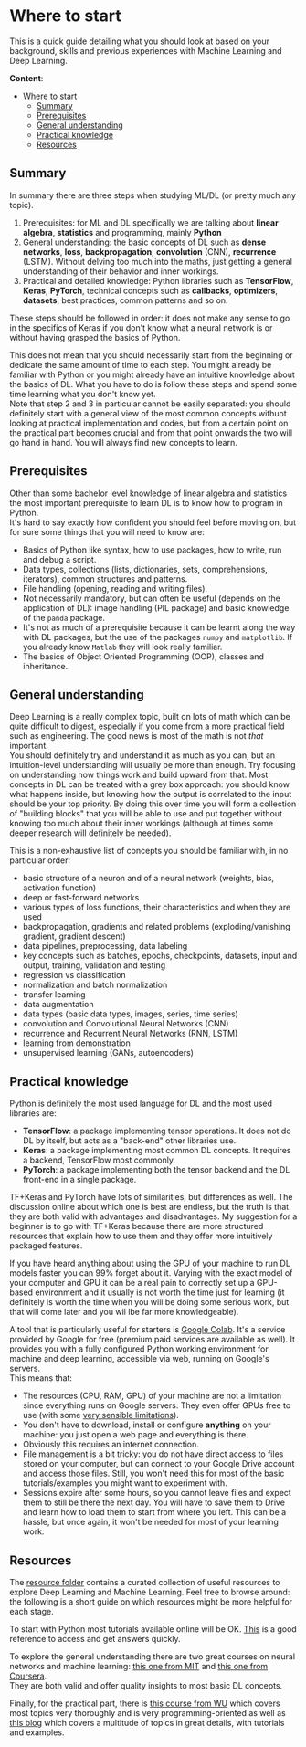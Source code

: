 # Where to start

This is a quick guide detailing what you should look at based on your background, skills and previous experiences with Machine Learning and Deep Learning.

**Content**:

- [Where to start](#where-to-start)
  - [Summary](#summary)
  - [Prerequisites](#prerequisites)
  - [General understanding](#general-understanding)
  - [Practical knowledge](#practical-knowledge)
  - [Resources](#resources)

## Summary

In summary there are three steps when studying ML/DL (or pretty much any topic).

1. Prerequisites: for ML and DL specifically we are talking about **linear algebra**, **statistics** and programming, mainly **Python**
2. General understanding: the basic concepts of DL such as **dense networks**, **loss**, **backpropagation**, **convolution** (CNN), **recurrence** (LSTM). Without delving too much into the maths, just getting a general understanding of their behavior and inner workings.
3. Practical and detailed knowledge: Python libraries such as **TensorFlow**, **Keras**, **PyTorch**, technical concepts such as **callbacks**, **optimizers**, **datasets**, best practices, common patterns and so on.

These steps should be followed in order: it does not make any sense to go in the specifics of Keras if you don't know what a neural network is or without having grasped the basics of Python.

This does not mean that you should necessarily start from the beginning or dedicate the same amount of time to each step. You might already be familiar with Python or you might already have an intuitive knowledge about the basics of DL. What you have to do is follow these steps and spend some time learning what you don't know yet.  
Note that step 2 and 3 in particular cannot be easily separated: you should definitely start with a general view of the most common concepts withuot looking at practical implementation and codes, but from a  certain point on the practical part becomes crucial and from that point onwards the two will go hand in hand. You will always find new concepts to learn.

## Prerequisites

Other than some bachelor level knowledge of linear algebra and statistics the most important prerequisite to learn DL is to know how to program in Python.  
It's hard to say exactly how confident you should feel before moving on, but for sure some things that you will need to know are:

- Basics of Python like syntax, how to use packages, how to write, run and debug a script.
- Data types, collections (lists, dictionaries, sets, comprehensions, iterators), common structures and patterns.
- File handling (opening, reading and writing files).
- Not necessarily mandatory, but can often be useful (depends on the application of DL): image handling (PIL package) and basic knowledge of the `panda` package.
- It's not as much of a prerequisite because it can be learnt along the way with DL packages, but the use of the packages `numpy` and `matplotlib`. If you already know `Matlab` they will look really familiar.
- The basics of Object Oriented Programming (OOP), classes and inheritance.

## General understanding

Deep Learning is a really complex topic, built on lots of math which can be quite difficult to digest, especially if you come from a more practical field such as engineering. The good news is most of the math is not *that* important.  
You should definitely try and understand it as much as you can, but an intuition-level understanding will usually be more than enough. Try focusing on understanding how things work and build upward from that. Most concepts in DL can be treated with a grey box approach: you should know what happens inside, but knowing how the output is correlated to the input should be your top priority. By doing this over time you will form a collection of "building blocks" that you will be able to use and put together without knowing too much about their inner workings (although at times some deeper research will definitely be needed).

This is a non-exhaustive list of concepts you should be familiar with, in no particular order:

- basic structure of a neuron and of a neural network (weights, bias, activation function)
- deep or fast-forward networks
- various types of loss functions, their characteristics and when they are used
- backpropagation, gradients and related problems (exploding/vanishing gradient, gradient descent)
- data pipelines, preprocessing, data labeling
- key concepts such as batches, epochs, checkpoints, datasets, input and output, training, validation and testing
- regression vs classification
- normalization and batch normalization
- transfer learning
- data augmentation
- data types (basic data types, images, series, time series)
- convolution and Convolutional Neural Networks (CNN)
- recurrence and Recurrent Neural Networks (RNN, LSTM)
- learning from demonstration
- unsupervised learning (GANs, autoencoders)

## Practical knowledge

Python is definitely the most used language for DL and the most used libraries are:

- **TensorFlow**: a package implementing tensor operations. It does not do DL by itself, but acts as a "back-end" other libraries use.
- **Keras**: a package implementing most common DL concepts. It requires a backend, TensorFlow most commonly.
- **PyTorch**: a package implementing both the tensor backend and the DL front-end in a single package.

TF+Keras and PyTorch have lots of similarities, but differences as well. The discussion online about which one is best are endless, but the truth is that they are both valid with advantages and disadvantages. My suggestion for a beginner is to go with TF+Keras because there are more structured resources that explain how to use them and they offer more intuitively packaged features.

If you have heard anything about using the GPU of your machine to run DL models faster you can 99% forget about it. Varying with the exact model of your computer and GPU it can be a real pain to correctly set up a GPU-based environment and it usually is not worth the time just for learning (it definitely is worth the time when you will be doing some serious work, but that will come later and you wil lbe far more knowledgeable).

A tool that is particularly useful for starters is [Google Colab](https://colab.research.google.com). It's a service provided by Google for free (premium paid services are available as well). It provides you with a fully configured Python working environment for machine and deep learning, accessible via web, running on Google's servers.  
This means that:

- The resources (CPU, RAM, GPU) of your machine are not a limitation since everything runs on Google servers. They even offer GPUs free to use (with some [very sensible limitations](https://research.google.com/colaboratory/faq.html#resource-limits)).
- You don't have to download, install or configure **anything** on your machine: you just open a web page and everything is there.
- Obviously this requires an internet connection.
- File management is a bit tricky: you do not have direct access to files stored on your computer, but can connect to your Google Drive account and access those files. Still, you won't need this for most of the basic tutorials/examples you might want to experiment with.
- Sessions expire after some hours, so you cannot leave files and expect them to still be there the next day. You will have to save them to Drive and learn how to load them to start from where you left. This can be a hassle, but once again, it won't be needed for most of your learning work.

## Resources

The [resource folder](learning-resources) contains a curated collection of useful resources to explore Deep Learning and Machine Learning. Feel free to browse around: the following is a short guide on which resources might be more helpful for each stage.

To start with Python most tutorials available online will be OK. [This](learning-resources/W3Schools%20Python%20reference.md) is a good reference to access and get answers quickly.

To explore the general understanding there are two great courses on neural networks and machine learning: [this one from MIT](learning-resources/MIT%206.S191%20-%20Intro%20to%20deep%20learning.md) and [this one from Coursera](learning-resources/Coursera%20Neural%20networks%20and%20deep%20learning.md).  
They are both valid and offer quality insights to most basic DL concepts.

Finally, for the practical part, there is [this course from WU](learning-resources/WU%20T81%20558%20-%20Applications%20of%20Deep%20Neural%20Networks.md) which covers most topics very thoroughly and is very programming-oriented as well as [this blog](learning-resources/Machine%20learning%20mastery.md) which covers a multitude of topics in great details, with tutorials and examples.